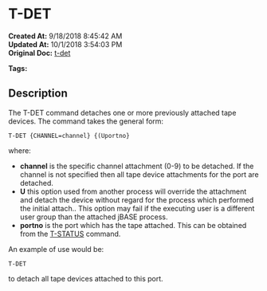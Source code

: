 # T-DET

**Created At:** 9/18/2018 8:45:42 AM  
**Updated At:** 10/1/2018 3:54:03 PM  
**Original Doc:** [t-det](https://docs.jbase.com/49399-tape/t-det)  

**Tags:**
<badge text='spooler tape' vertical='middle' />

## Description 

The T-DET command detaches one or more previously attached tape devices. The command takes the general form:

```
T-DET {CHANNEL=channel} {(Uportno}
```

where:

- **channel** is the specific channel attachment (0-9) to be detached. If the channel is not specified then all tape device attachments for the port are detached.
- **U** this option used from another process will override the attachment and detach the device without regard for the process which performed the initial attach.. This option may fail if the executing user is a different user group than the attached jBASE process.
- **portno** is the port which has the tape attached. This can be obtained from the [T-STATUS](t-status) command.


An example of use would be:

```
T-DET
```

to detach all tape devices attached to this port.
